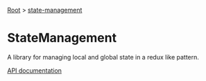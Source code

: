 [Root](../../README.md) &gt; [state-management](./README.md)

# StateManagement

A library for managing local and global state in a redux like pattern. 

[API documentation](../../docs/state-management.md)